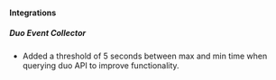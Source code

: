 
#### Integrations

##### Duo Event Collector

- Added a threshold of 5 seconds between max and min time when querying duo API to improve functionality.
